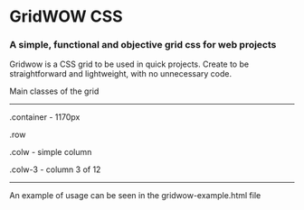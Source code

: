 # GridWOW CSS

### A simple, functional and objective grid css for web projects



Gridwow is a CSS grid to be used in quick projects. Create to be straightforward and lightweight, with no unnecessary code.

Main classes of the grid

--------------------------------------------

.container - 1170px

.row

.colw - simple column

.colw-3 - column 3 of 12

--------------------------------------------

An example of usage can be seen in the gridwow-example.html file

